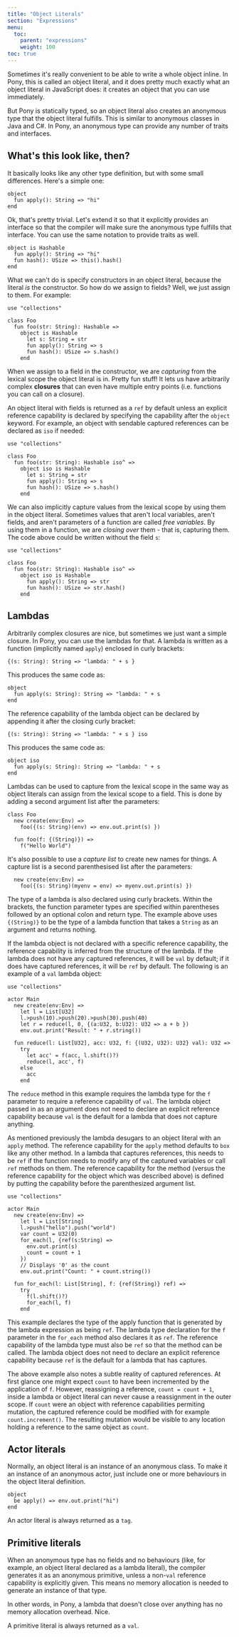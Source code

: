 ```yaml
---
title: "Object Literals"
section: "Expressions"
menu:
  toc:
    parent: "expressions"
    weight: 100
toc: true
---
```


Sometimes it's really convenient to be able to write a whole object inline. In Pony, this is called an object literal, and it does pretty much exactly what an object literal in JavaScript does: it creates an object that you can use immediately.

But Pony is statically typed, so an object literal also creates an anonymous type that the object literal fulfills. This is similar to anonymous classes in Java and C#. In Pony, an anonymous type can provide any number of traits and interfaces.

## What's this look like, then?

It basically looks like any other type definition, but with some small differences. Here's a simple one:

```pony
object
  fun apply(): String => "hi"
end
```

Ok, that's pretty trivial. Let's extend it so that it explicitly provides an interface so that the compiler will make sure the anonymous type fulfills that interface. You can use the same notation to provide traits as well.

```pony
object is Hashable
  fun apply(): String => "hi"
  fun hash(): USize => this().hash()
end
```

What we can't do is specify constructors in an object literal, because the literal _is_ the constructor. So how do we assign to fields? Well, we just assign to them. For example:

```pony
use "collections"

class Foo
  fun foo(str: String): Hashable =>
    object is Hashable
      let s: String = str
      fun apply(): String => s
      fun hash(): USize => s.hash()
    end
```

When we assign to a field in the constructor, we are _capturing_ from the lexical scope the object literal is in. Pretty fun stuff! It lets us have arbitrarily complex __closures__ that can even have multiple entry points (i.e. functions you can call on a closure).

An object literal with fields is returned as a `ref` by default unless an explicit reference capability is declared by specifying the capability after the `object` keyword. For example, an object with sendable captured references can be declared as `iso` if needed:

```pony
use "collections"

class Foo
  fun foo(str: String): Hashable iso^ =>
    object iso is Hashable
      let s: String = str
      fun apply(): String => s
      fun hash(): USize => s.hash()
    end
```

We can also implicitly capture values from the lexical scope by using them in the object literal. Sometimes values that aren't local variables, aren't fields, and aren't parameters of a function are called _free variables_. By using them in a function, we are _closing over_ them - that is, capturing them. The code above could be written without the field `s`:

```pony
use "collections"

class Foo
  fun foo(str: String): Hashable iso^ =>
    object iso is Hashable
      fun apply(): String => str
      fun hash(): USize => str.hash()
    end
```

## Lambdas

Arbitrarily complex closures are nice, but sometimes we just want a simple closure. In Pony, you can use the lambdas for that. A lambda is written as a function (implicitly named `apply`) enclosed in curly brackets:

```pony
{(s: String): String => "lambda: " + s }
```

This produces the same code as:

```pony
object
  fun apply(s: String): String => "lambda: " + s
end
```

The reference capability of the lambda object can be declared by appending it after the closing curly bracket:

```pony
{(s: String): String => "lambda: " + s } iso
```

This produces the same code as:

```pony
object iso
  fun apply(s: String): String => "lambda: " + s
end
```

Lambdas can be used to capture from the lexical scope in the same way as object literals can assign from the lexical scope to a field. This is done by adding a second argument list after the parameters:

```pony
class Foo
  new create(env:Env) =>
    foo({(s: String)(env) => env.out.print(s) })

  fun foo(f: {(String)}) =>
    f("Hello World")
```

It's also possible to use a _capture list_ to create new names for things. A capture list is a second parenthesised list after the parameters:

```pony
  new create(env:Env) =>
    foo({(s: String)(myenv = env) => myenv.out.print(s) })
```

The type of a lambda is also declared using curly brackets. Within the brackets, the function parameter types are specified within parentheses followed by an optional colon and return type. The example above uses `{(String)}` to be the type of a lambda function that takes a `String` as an argument and returns nothing.

If the lambda object is not declared with a specific reference capability, the reference capability is inferred from the structure of the lambda. If the lambda does not have any captured references, it will be `val` by default; if it does have captured references, it will be `ref` by default. The following is an example of a `val` lambda object:

```pony
use "collections"

actor Main
  new create(env:Env) =>
    let l = List[U32]
    l.>push(10).>push(20).>push(30).push(40)
    let r = reduce(l, 0, {(a:U32, b:U32): U32 => a + b })
    env.out.print("Result: " + r.string())

  fun reduce(l: List[U32], acc: U32, f: {(U32, U32): U32} val): U32 =>
    try
      let acc' = f(acc, l.shift()?)
      reduce(l, acc', f)
    else
      acc
    end
```

The `reduce` method in this example requires the lambda type for the `f` parameter to require a reference capability of `val`. The lambda object passed in as an argument does not need to declare an explicit reference capability because `val` is the default for a lambda that does not capture anything.

As mentioned previously the lambda desugars to an object literal with an `apply` method. The reference capability for the `apply` method defaults to `box` like any other method. In a lambda that captures references, this needs to be `ref` if the function needs to modify any of the captured variables or call `ref` methods on them. The reference capability for the method (versus the reference capability for the object which was described above) is defined by putting the capability before the parenthesized argument list.

```pony
use "collections"

actor Main
  new create(env:Env) =>
    let l = List[String]
    l.>push("hello").push("world")
    var count = U32(0)
    for_each(l, {ref(s:String) =>
      env.out.print(s)
      count = count + 1
    })
    // Displays '0' as the count
    env.out.print("Count: " + count.string())

  fun for_each(l: List[String], f: {ref(String)} ref) =>
    try
      f(l.shift()?)
      for_each(l, f)
    end
```

This example declares the type of the apply function that is generated by the lambda expression as being `ref`. The lambda type declaration for the `f` parameter in the `for_each` method also declares it as `ref`. The reference capability of the lambda type must also be `ref` so that the method can be called. The lambda object does not need to declare an explicit reference capability because `ref` is the default for a lambda that has captures.

The above example also notes a subtle reality of captured references. At first glance one might expect `count` to have been incremented by the application of `f`. However, reassigning a reference, `count = count + 1`, inside a lambda or object literal can never cause a reassignment in the outer scope. If `count` were an object with reference capabilities permiting mutation, the captured reference could be modified with for example `count.increment()`. The resulting mutation would be visible to any location holding a reference to the same object as `count`.

## Actor literals

Normally, an object literal is an instance of an anonymous class. To make it an instance of an anonymous actor, just include one or more behaviours in the object literal definition.

```pony
object
  be apply() => env.out.print("hi")
end
```

An actor literal is always returned as a `tag`.

## Primitive literals

When an anonymous type has no fields and no behaviours (like, for example, an object literal declared as a lambda literal), the compiler generates it as an anonymous primitive, unless a non-`val` reference capability is explicitly given. This means no memory allocation is needed to generate an instance of that type.

In other words, in Pony, a lambda that doesn't close over anything has no memory allocation overhead. Nice.

A primitive literal is always returned as a `val`.
